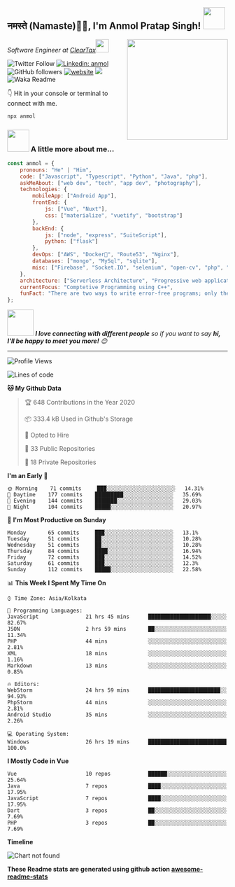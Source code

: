 <h2>नमस्ते (Namaste)🙏🏻, I'm Anmol Pratap Singh! <img src="https://media.giphy.com/media/12oufCB0MyZ1Go/giphy.gif" width="50"></h2>
<img align='right' src="https://media.giphy.com/media/M9gbBd9nbDrOTu1Mqx/giphy.gif" width="230">
<p><em>Software Engineer at <a href="http://www.cleartax.in">ClearTax</a><img src="https://media.giphy.com/media/WUlplcMpOCEmTGBtBW/giphy.gif" width="30"> 
</em></p>

![Twitter Follow](https://img.shields.io/twitter/follow/misteranmol?label=Follow)
[![Linkedin: anmol](https://img.shields.io/badge/-anmol-blue?style=flat-square&logo=Linkedin&logoColor=white&link=https://www.linkedin.com/in/anmol-p-singh/)](https://www.linkedin.com/in/anmol-p-singh/)
![GitHub followers](https://img.shields.io/github/followers/anmol098?label=Follow&style=social)
[![website](https://img.shields.io/badge/Website-46a2f1.svg?&style=flat-square&logo=Google-Chrome&logoColor=white&link=https://anmolsingh.me/)](https://anmolsingh.me/)
![](https://visitor-badge.glitch.me/badge?page_id=anmol098.anmol098)
![Waka Readme](https://github.com/anmol098/anmol098/workflows/Waka%20Readme/badge.svg)

👇 Hit in your console or terminal to connect with me.

```bash
npx anmol
```

### <img src="https://media.giphy.com/media/VgCDAzcKvsR6OM0uWg/giphy.gif" width="50"> A little more about me...  

```javascript
const anmol = {
    pronouns: "He" | "Him",
    code: ["Javascript", "Typescript", "Python", "Java", "php"],
    askMeAbout: ["web dev", "tech", "app dev", "photography"],
    technologies: {
        mobileApp: ["Android App"],
        frontEnd: {
            js: ["Vue", "Nuxt"],
            css: ["materialize", "vuetify", "bootstrap"]
        },
        backEnd: {
            js: ["node", "express", "SuiteScript"],
            python: ["flask"]
        },
        devOps: ["AWS", "Docker🐳", "Route53", "Nginx"],
        databases: ["mongo", "MySql", "sqlite"],
        misc: ["Firebase", "Socket.IO", "selenium", "open-cv", "php", "SuiteApp"]
    },
    architecture: ["Serverless Architecture", "Progressive web applications", "Single page applications"],
    currentFocus: "Comptetive Programming using C++",
    funFact: "There are two ways to write error-free programs; only the third one works"
};
```

<img src="https://media.giphy.com/media/LnQjpWaON8nhr21vNW/giphy.gif" width="60"> <em><b>I love connecting with different people</b> so if you want to say <b>hi, I'll be happy to meet you more!</b> 😊</em>

---
<!--START_SECTION:waka-->
![Profile Views](http://img.shields.io/badge/Profile%20Views-719-blue)

![Lines of code](https://img.shields.io/badge/From%20Hello%20World%20I%27ve%20Written-3.0%20million%20lines%20of%20code-blue)

**🐱 My Github Data** 

> 🏆 648 Contributions in the Year 2020
 > 
> 📦 333.4 kB Used in Github's Storage 
 > 
> 💼 Opted to Hire
 > 
> 📜 33 Public Repositories
 > 
> 🔑 18 Private Repositories 

**I'm an Early 🐤** 

```text
🌞 Morning    71 commits     ███░░░░░░░░░░░░░░░░░░░░░░   14.31% 
🌆 Daytime    177 commits    █████████░░░░░░░░░░░░░░░░   35.69% 
🌃 Evening    144 commits    ███████░░░░░░░░░░░░░░░░░░   29.03% 
🌙 Night      104 commits    █████░░░░░░░░░░░░░░░░░░░░   20.97%

```
📅 **I'm Most Productive on Sunday** 

```text
Monday       65 commits     ███░░░░░░░░░░░░░░░░░░░░░░   13.1% 
Tuesday      51 commits     ██░░░░░░░░░░░░░░░░░░░░░░░   10.28% 
Wednesday    51 commits     ██░░░░░░░░░░░░░░░░░░░░░░░   10.28% 
Thursday     84 commits     ████░░░░░░░░░░░░░░░░░░░░░   16.94% 
Friday       72 commits     ███░░░░░░░░░░░░░░░░░░░░░░   14.52% 
Saturday     61 commits     ███░░░░░░░░░░░░░░░░░░░░░░   12.3% 
Sunday       112 commits    █████░░░░░░░░░░░░░░░░░░░░   22.58%

```


📊 **This Week I Spent My Time On** 

```text
⌚︎ Time Zone: Asia/Kolkata

💬 Programming Languages: 
JavaScript               21 hrs 45 mins      ████████████████████░░░░░   82.67% 
JSON                     2 hrs 59 mins       ██░░░░░░░░░░░░░░░░░░░░░░░   11.34% 
PHP                      44 mins             ░░░░░░░░░░░░░░░░░░░░░░░░░   2.81% 
XML                      18 mins             ░░░░░░░░░░░░░░░░░░░░░░░░░   1.16% 
Markdown                 13 mins             ░░░░░░░░░░░░░░░░░░░░░░░░░   0.85%

🔥 Editors: 
WebStorm                 24 hrs 59 mins      ███████████████████████░░   94.93% 
PhpStorm                 44 mins             ░░░░░░░░░░░░░░░░░░░░░░░░░   2.81% 
Android Studio           35 mins             ░░░░░░░░░░░░░░░░░░░░░░░░░   2.26%

💻 Operating System: 
Windows                  26 hrs 19 mins      █████████████████████████   100.0%

```

**I Mostly Code in Vue** 

```text
Vue                      10 repos            ██████░░░░░░░░░░░░░░░░░░░   25.64% 
Java                     7 repos             ████░░░░░░░░░░░░░░░░░░░░░   17.95% 
JavaScript               7 repos             ████░░░░░░░░░░░░░░░░░░░░░   17.95% 
Dart                     3 repos             ██░░░░░░░░░░░░░░░░░░░░░░░   7.69% 
PHP                      3 repos             ██░░░░░░░░░░░░░░░░░░░░░░░   7.69%

```


**Timeline**

![Chart not found](https://github.com/anmol098/anmol098/blob/master/charts/bar_graph.png) 


<!--END_SECTION:waka-->

**These Readme stats are generated using github action [awesome-readme-stats](https://github.com/anmol098/waka-readme-stats)**
